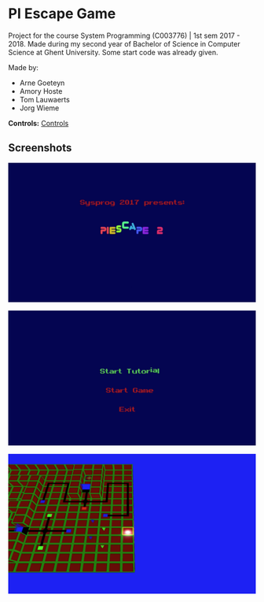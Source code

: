 # PI Escape Game
Project for the course System Programming (C003776) | 1st sem 2017 - 2018. Made during my second year of Bachelor of Science in Computer Science at Ghent University. Some start code was already given.

Made by:
- Arne Goeteyn
- Amory Hoste
- Tom Lauwaerts
- Jorg Wieme

**Controls:** [Controls](controls.md)

## Screenshots
![Screenshot_1](screens/screenshot_1.png)

![Screenshot_2](screens/screenshot_2.png)

![Screenshot_3](screens/screenshot_3.png)
